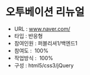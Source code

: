 # 오투베이션 리뉴얼
- URL  : www.naver.com/
- 타입 : 반응형
- 참여인원 : 퍼블리셔1/백엔드1
- 참여도 :  100%
- 작업방식 :  100%
- 구성 : html5/css3/jQuery
